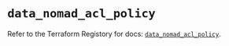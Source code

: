 # `data_nomad_acl_policy`

Refer to the Terraform Registory for docs: [`data_nomad_acl_policy`](https://www.terraform.io/docs/providers/nomad/d/acl_policy).
